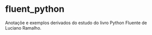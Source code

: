 # fluent_python
Anotaçõe e exemplos derivados do estudo do livro Python Fluente de Luciano Ramalho.
